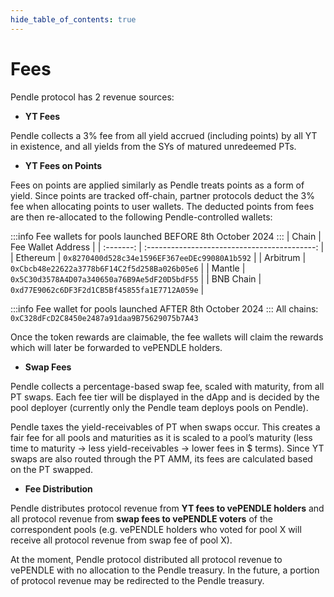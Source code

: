 ```yaml
---
hide_table_of_contents: true
---
```


# Fees

Pendle protocol has 2 revenue sources:

- **YT Fees**
    
Pendle collects a 3% fee from all yield accrued (including points) by all YT in existence, and all yields from the SYs of matured unredeemed PTs.

- **YT Fees on Points**

Fees on points are applied similarly as Pendle treats points as a form of yield. Since points are tracked off-chain, partner protocols deduct the 3% fee when allocating points to user wallets. The deducted points from fees are then re-allocated to the following Pendle-controlled wallets:

:::info
Fee wallets for pools launched BEFORE 8th October 2024
:::
|   Chain   |              Fee Wallet Address              |
| :-------: | :------------------------------------------: |
| Ethereum  | `0x8270400d528c34e1596EF367eeDEc99080A1b592` |
| Arbitrum  | `0xCbcb48e22622a3778b6F14C2f5d258Ba026b05e6` |
|  Mantle   | `0x5C30d3578A4D07a340650a76B9Ae5dF20D5bdF55` |
| BNB Chain | `0xd77E9062c6DF3F2d1CB5Bf45855fa1E7712A059e` |

:::info
Fee wallet for pools launched AFTER 8th October 2024
:::
All chains: `0xC328dFcD2C8450e2487a91daa9B75629075b7A43`

Once the token rewards are claimable, the fee wallets will claim the rewards which will later be forwarded to vePENDLE holders.

- **Swap Fees**
    
Pendle collects a percentage-based swap fee, scaled with maturity, from all PT swaps. Each fee tier will be displayed in the dApp and is decided by the pool deployer (currently only the Pendle team deploys pools on Pendle). 

Pendle taxes the yield-receivables of PT when swaps occur. This creates a fair fee for all pools and maturities as it is scaled to a pool’s maturity (less time to maturity -> less yield-receivables -> lower fees in $ terms). Since YT swaps are also routed through the PT AMM, its fees are calculated based on the PT swapped.

- **Fee Distribution**

Pendle distributes protocol revenue from **YT fees to vePENDLE holders** and all protocol revenue from **swap fees to vePENDLE voters** of the correspondent pools (e.g. vePENDLE holders who voted for pool X will receive all protocol revenue from swap fee of pool X).

At the moment, Pendle protocol distributed all protocol revenue to vePENDLE with no allocation to the Pendle treasury. In the future, a portion of protocol revenue may be redirected to the Pendle treasury.
